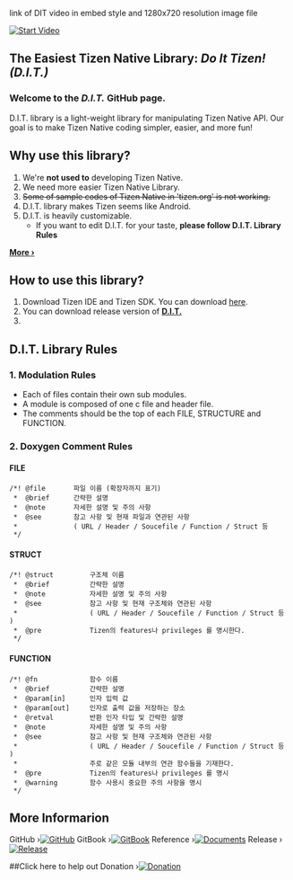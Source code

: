 link of DIT video in embed style and 1280x720 resolution image file

[![Start Video](http://images.technewstoday.com.s3.amazonaws.com/tnt/the-new-samsung-z3-is-hitting-the-market-soon-after-the-surprising-success.jpg)](https://www.youtube.com/embed/MBfxQIz80Jk)

## The Easiest Tizen Native Library: *Do It Tizen! (D.I.T.)*
### Welcome to the *D.I.T.* GitHub page.
D.I.T. library is a light-weight library for manipulating Tizen Native API. Our goal is to make Tizen Native coding simpler, easier, and more fun!  

## Why use this library?
1. We're **not used to** developing Tizen Native.
2. We need more easier Tizen Native Library.
3. ~~Some of sample codes of Tizen Native in 'tizen.org' is not working.~~
4. D.I.T. library makes Tizen seems like Android.
5. D.I.T. is heavily customizable.
	* If you want to edit D.I.T. for your taste, **please follow D.I.T. Library Rules**

**[More ›][2]**


## How to use this library?
1. Download Tizen IDE and Tizen SDK. You can download [here](https://developer.tizen.org/development/tools/download).
2. You can download release version of **[D.I.T.][4]**
3. 


## D.I.T. Library Rules
### 1. Modulation Rules
* Each of files contain their own sub modules. 
* A module is composed of one c file and header file.
* The comments should be the top of each FILE, STRUCTURE and FUNCTION.

### 2. Doxygen Comment Rules
#### FILE
```
/*!	@file		파일 이름 (확장자까지 표기)
 *	@brief		간략한 설명
 *	@note		자세한 설명 및 주의 사항
 *	@see		참고 사항 및 현재 파일과 연관된 사항
 *				( URL / Header / Soucefile / Function / Struct 등 
 */
```
#### STRUCT
```
/*!	@struct			구조체 이름
 *	@brief			간략한 설명
 *	@note			자세한 설명 및 주의 사항
 *	@see 			참고 사항 및 현재 구조체와 연관된 사항
 *					( URL / Header / Soucefile / Function / Struct 등 )
 *	@pre			Tizen의 features나 privileges 를 명시한다.
 */
```

#### FUNCTION
```
/*!	@fn				함수 이름
 *	@brief			간략한 설명
 *	@param[in]		인자 입력 값
 *	@param[out]		인자로 출력 값을 저장하는 장소
 *	@retval			반환 인자 타입 및 간략한 설명
 *	@note			자세한 설명 및 주의 사항
 *	@see			참고 사항 및 현재 구조체와 연관된 사항
 *					( URL / Header / Soucefile / Function / Struct 등 )
 *					주로 같은 모듈 내부의 연관 함수들을 기재한다.
 *	@pre			Tizen의 features나 privileges 를 명시
 *	@warning		함수 사용시 중요한 주의 사항을 명시
 */
```
	
## More Informarion
GitHub ›[![GitHub](https://cloud.githubusercontent.com/assets/8381373/8948058/b7450220-35dd-11e5-97ac-b8b827d07b80.png)][1]
GitBook ›[![GitBook](https://cloud.githubusercontent.com/assets/8381373/8948068/de7c08b6-35dd-11e5-9b5e-714191b32406.png)][2]
Reference ›[![Documents](https://cloud.githubusercontent.com/assets/8381373/8948073/ec4f6910-35dd-11e5-9fee-89f241f38520.PNG)][3]
Release ›[![Release](https://cloud.githubusercontent.com/assets/8381373/8948079/f864c2e0-35dd-11e5-9b5a-1fdcd9cd00d7.png)][4]

##Click here to help out
Donation ›[![Donation](https://cloud.githubusercontent.com/assets/8381373/8948083/058d7750-35de-11e5-9674-cd5e568847e7.PNG)][5]



 [1]: https://github.com/Hoyuo/DIT
 [2]: https://www.gitbook.com/book/hoyuo/tizen-d-i-t/details
 [3]: https://www.naver.com
 [4]: https://github.com/Hoyuo/DIT/releases
 [5]: https://gumroad.com/l/gitbook_55b5a748e3411810000a9b5d?wanted=true
 [6]: #
 [7]: #
 [8]: #
 [9]: #
 [10]: #
